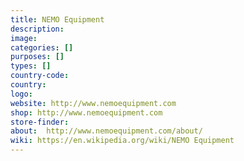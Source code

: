 ```yaml
---
title: NEMO Equipment
description:
image:
categories: []
purposes: []
types: []
country-code:
country:
logo:
website: http://www.nemoequipment.com
shop: http://www.nemoequipment.com
store-finder:
about:  http://www.nemoequipment.com/about/
wiki: https://en.wikipedia.org/wiki/NEMO Equipment
---
```

